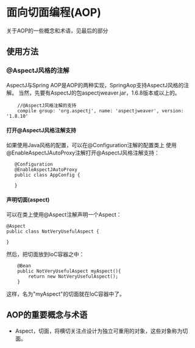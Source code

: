 # 面向切面编程(AOP)

关于AOP的一些概念和术语，见最后的部分

## 使用方法

### @AspectJ风格的注解

AspectJ与Spring AOP是AOP的两种实现，SpringAop支持AspectJ风格的注解。
当然，先要有AspectJ的包aspectjweaver.jar，1.6.8版本或以上的。

```
    //@AspectJ风格注解的支持
    compile group: 'org.aspectj', name: 'aspectjweaver', version: '1.8.10'
```

#### 打开@AspectJ风格注解支持

如果使用Java风格的配置，可以在@Configuration注解的配置类上
使用@EnableAspectJAutoProxy注解打开@AspectJ风格注解支持：

```
   @Configuration
   @EnableAspectJAutoProxy
   public class AppConfig {
   
   }
```

#### 声明切面(aspect)

可以在类上使用@Aspect注解声明一个Aspect：

```
@Aspect
public class NotVeryUsefulAspect {

}
```

然后，把切面放到IoC容器之中：

```
    @Bean
    public NotVeryUsefulAspect myAspect(){
        return new NotVeryUsefulAspect();
    }
```

这样，名为"myAspect"的切面就在IoC容器中了。

## AOP的重要概念与术语

- Aspect，切面，将横切关注点设计为独立可重用的对象，这些对象称为切面。
